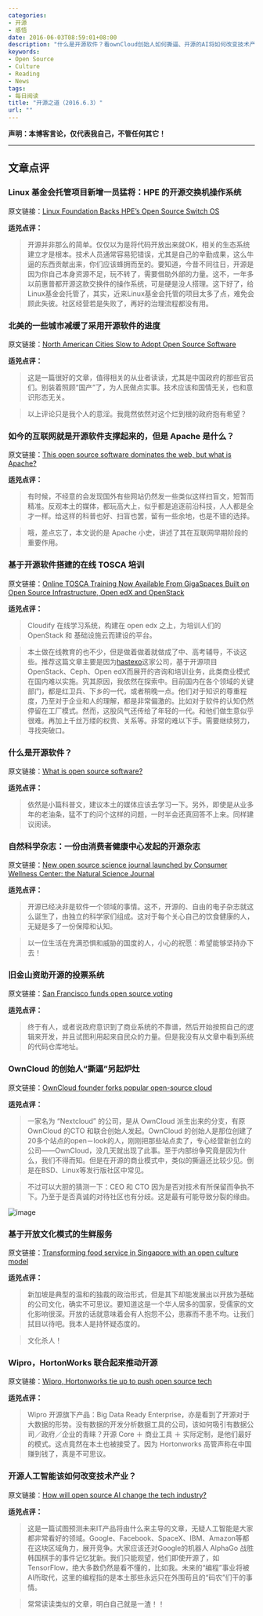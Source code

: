 ```yaml
---
categories:
- 开源
- 感悟
date: 2016-06-03T08:59:01+08:00
description: "什么是开源软件？看ownCloud创始人如何撕逼、开源的AI将如何改变技术产业、惠普开源其交换机操作系统"
keywords:
- Open Source
- Culture
- Reading
- News
tags:
- 每日阅读
title: "开源之道（2016.6.3）"
url: ""
---
```

**声明：本博客言论，仅代表我自己，不管任何其它！**

---

## 文章点评

### Linux 基金会托管项目新增一员猛将：HPE 的开源交换机操作系统

原文链接：[Linux Foundation Backs HPE’s Open Source Switch OS](http://www.datacenterknowledge.com/archives/2016/06/01/linux-foundation-backs-hpes-open-source-switch-os/)

**适兕点评：**

> 开源并非那么的简单。仅仅以为是将代码开放出来就OK，相关的生态系统建立才是根本。技术人员通常容易犯错误，尤其是自己的辛勤成果，这么牛逼的东西贡献出来，你们应该蜂拥而至的。要知道，今昔不同往日，开源是因为你自己本身资源不足，玩不转了，需要借助外部的力量。这不，一年多以前惠普都开源这款交换件的操作系统，可是硬是没人搭理。这下好了，给Linux基金会托管了，其实，近来Linux基金会托管的项目太多了点，难免会顾此失彼。社区经营若是失败了，再好的治理流程都没有用。

### 北美的一些城市减缓了采用开源软件的进度

原文链接：[North American Cities Slow to Adopt Open Source Software](http://lxer.com/module/newswire/view/230161/)

**适兕点评：**

> 这是一篇很好的文章，值得相关的从业者读读，尤其是中国政府的那些官员们。别装着照顾“国产”了，为人民做点实事。技术应该和国情无关，也和意识形态无关。

> 以上评论只是我个人的意淫。我竟然依然对这个烂到根的政府抱有希望？

### 如今的互联网就是开源软件支撑起来的，但是 Apache 是什么？

原文链接：[This open source software dominates the web, but what is Apache?](http://www.cbronline.com/news/enterprise-it/software/this-open-source-software-dominates-the-web-but-what-is-apache-4909894)

**适兕点评：**

> 有时候，不经意的会发现国外有些网站仍然发一些类似这样扫盲文，短暂而精准。反观本土的媒体，都玩高大上，似乎都是追逐前沿科技，人人都是全才一样。给这样的科普也好、扫盲也罢，留有一些余地，也是不错的选择。

> 哦，差点忘了，本文说的是 Apache 小史，讲述了其在互联网早期阶段的重要作用。

### 基于开源软件搭建的在线 TOSCA 培训

原文链接：[Online TOSCA Training Now Available From GigaSpaces Built on Open Source Infrastructure, Open edX and OpenStack](http://www.businesswire.com/news/home/20160602005521/en/Online-TOSCA-Training-GigaSpaces-Built-Open-Source)

**适兕点评：**

> Cloudify 在线学习系统，构建在 open edx 之上，为培训人们的 OpenStack 和 基础设施云而建设的平台。

> 本土做在线教育的也不少，但是做着做着就做成了中、高考辅导，不谈这些。推荐这篇文章主要是因为[hastexo](https://www.hastexo.com)这家公司，基于开源项目 OpenStack、Ceph、Open edX而展开的咨询和培训业务，此类商业模式在国内难以实施。究其原因，我依然在探索中。目前国内在各个领域的关键部门，都是红卫兵、下乡的一代，或者稍晚一点。他们对于知识的尊重程度，乃至对于企业和人的理解，都是非常偏激的。比如对于软件的认知仍然停留在工厂模式。然而，这股风气还传给了年轻的一代。和他们做生意似乎很难。再加上千丝万缕的权贵、关系等。非常的难以下手。需要继续努力，寻找突破口。

### 什么是开源软件？

原文链接：[What is open source software?](http://www.cbronline.com/news/enterprise-it/software/what-is-open-source-software-4911514)

**适兕点评：**

> 依然是小篇科普文，建议本土的媒体应该去学习一下。另外，即使是从业多年的老油条，猛不丁的问个这样的问题，一时半会还真回答不上来。同样建议阅读。

### 自然科学杂志：一份由消费者健康中心发起的开源杂志

原文链接：[New open source science journal launched by Consumer Wellness Center: the Natural Science Journal](http://www.prnewswire.com/news-releases/new-open-source-science-journal-launched-by-consumer-wellness-center-the-natural-science-journal-300278023.html)

**适兕点评：**

> 开源已经决非是软件一个领域的事情。这不，开源的、自由的电子杂志就这么诞生了，由独立的科学家们组成。这对于每个关心自己的饮食健康的人，无疑是多了一份保障和认知。

> 以一位生活在充满恐惧和威胁的国度的人，小心的祝愿：希望能够坚持办下去！

###  旧金山资助开源的投票系统

原文链接：[San Francisco funds open source voting](https://gcn.com/articles/2016/06/02/sf-open-source-voting.aspx)

**适兕点评：**

> 终于有人，或者说政府意识到了商业系统的不靠谱，然后开始按照自己的逻辑来开发，并且试图利用起来自民众的力量。但是我没有从文章中看到系统的代码仓库地址。

###  OwnCloud 的创始人“撕逼”另起炉灶

原文链接：[OwnCloud founder forks popular open-source cloud](http://www.zdnet.com/article/owncloud-founder-forks-popular-open-source-cloud/)

**适兕点评：**

> 一家名为 “Nextcloud” 的公司，是从 OwnCloud 派生出来的分支，有原 OwnCloud 的CTO 和联合创始人发起。OwnCloud 的创始人是那位创建了20多个站点的open－look的人，刚刚把那些站点卖了，专心经营新创立的公司——OwnCloud，没几天就出现了此事。至于内部纷争究竟是因为什么，我们不得而知。但是在开源的商业模式中，类似的撕逼还比较少见。倒是在BSD、Linux等发行版社区中常见。

> 不过可以大胆的猜测一下：CEO 和 CTO 因为是否对技术有所保留而争执不下。乃至于是否真诚的对待社区也有分歧。这是最有可能导致分裂的缘由。

![image](https://opensource.com/sites/default/files/styles/image-full-size/public/images/business/BUSINESS_hammerscrewdriver.png)

### 基于开放文化模式的生鲜服务

原文链接：[Transforming food service in Singapore with an open culture model](https://opensource.com/open-organization/16/6/open-approach-food-service-automation)

**适兕点评：**

> 新加坡是典型的温和的独裁的政治形式，但是其下却能发展出以开放为基础的公司文化，确实不可思议。要知道这是一个华人居多的国家，受儒家的文化影响很深。开放的话就意味着会有人抱怨不公，患寡而不患不均。让我们拭目以待吧。我本人是持怀疑态度的。

> 文化杀人！

###  Wipro，HortonWorks 联合起来推动开源

原文链接：[Wipro, Hortonworks tie up to push open source tech](http://www.thehindubusinessline.com/info-tech/wipro-hortonworks-tie-up-to-push-open-source-tech/article8682526.ece)

**适兕点评：**

> Wipro 开源旗下产品：Big Data Ready Enterprise，亦是看到了开源对于大数据的形势。没有数据的开发分析数据工具的公司，该如何吸引有数据公司／政府／企业的青睐？开源 Core ＋ 商业工具 ＋ 实际定制，是他们最好的模式。这点竟然在本土也被接受了。因为 Hortonworks 高管声称在中国赚到钱了，真是不可思议。

### 开源人工智能该如何改变技术产业？

原文链接：[How will open source AI change the tech industry?](http://www.techradar.com/news/world-of-tech/how-will-open-source-ai-change-the-tech-industry--1322242)

**适兕点评：**

> 这是一篇试图预测未来IT产品将由什么来主导的文章，无疑人工智能是大家都非常看好的领域。Google、Facebook、SpaceX、IBM、Amazon等都在这块区域角力，展开竞争。大家应该还对Google的机器人 AlphaGo 战胜韩国棋手的事件记忆犹新。我们只能观望，他们即使开源了，如TensorFlow，绝大多数仍然是看不懂的，比如我。未来的“编程”事业将被AI所取代，这里的编程指的是本土那些永远只在外围苟且的“码农”们干的事情。

> 常常读读类似的文章，明白自己就是一渣！！
